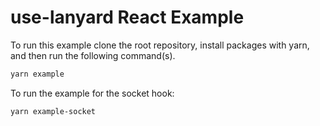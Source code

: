 # use-lanyard React Example

To run this example clone the root repository, install packages with yarn, and then run the following command(s).

```bash
yarn example
```

To run the example for the socket hook:

```bash
yarn example-socket
```
